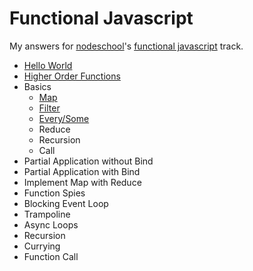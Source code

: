 # Functional Javascript

My answers for [nodeschool](http://nodeschool.io)'s [functional javascript](http://nodeschool.io/#functionaljs) track.

* [Hello World](problems/hello_world)
* [Higher Order Functions](problems/higher_order_functions)
* Basics
  * [Map](problems/basic_map)
  * [Filter](problems/basic_filter)
  * [Every/Some](problems/basic_every_some)
  * Reduce
  * Recursion
  * Call
* Partial Application without Bind
* Partial Application with Bind
* Implement Map with Reduce
* Function Spies
* Blocking Event Loop
* Trampoline
* Async Loops
* Recursion
* Currying
* Function Call


